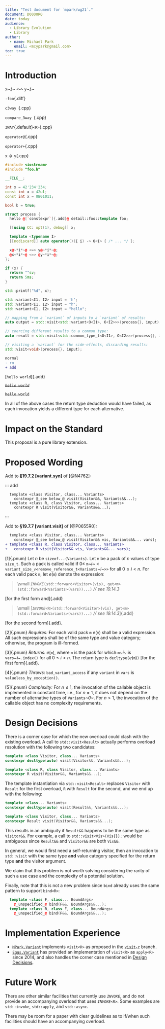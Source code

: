 ```yaml
---
title: "Test document for `mpark/wg21`."
document: D0000R0
date: today
audience:
  - Library Evolution
  - Library
author:
  - name: Michael Park
    email: <mcypark@gmail.com>
toc: true
---
```


# Introduction

`x`~*`i`*~ `<=>` `y`~*`i`*~

`-foo`{.diff}

`c3way `{.cpp}

`compare_3way `{.cpp}

`3WAY`{.default}`<R>`{.cpp}

`operator@`{.cpp}

`operator+`{.cpp}

`x @ y`{.cpp}

```cpp
#include <iostream>
#include "foo.h"

__FILE__;

int x = 42'234'234;
const int x = 42ul;
const int x = 0B01011;

bool b = true;

struct process {
  hello @[`constexpr`]{.add}@ detail::foo::template foo;

  [[using CC: opt(1), debug]] x;

  template <typename I>
  [[nodiscard]] auto operator()(I i) -> O<I> { /* ... */ };

  x@~*i*~@ <=> y@~*i*~@;
  @x~*i*~@ <=> @y~*i*~@;
};

if (x) {
  return ""sv;
  return 5ms;
}

std::printf("%d", x);

std::variant<I1, I2> input = 'h';
std::variant<I1, I2> input = "h";
std::variant<I1, I2> input = "hello";

// mapping from a `variant` of inputs to a `variant` of results:
auto output = std::visit<std::variant<O<I1>, O<I2>>>(process{}, input);

// coercing different results to a common type:
auto result = std::visit<std::common_type_t<O<I1>, O<I2>>>(process{}, input);

// visiting a `variant` for the side-effects, discarding results:
std::visit<void>(process{}, input);
```

```diff
normal
- rm
+ add
```

[`hello world`]{.add}

~~_`hello world`_~~

~~`hello world`~~

In all of the above cases the return type deduction would have failed, as each
invocation yields a different type for each alternative.

# Impact on the Standard

This proposal is a pure library extension.

# Proposed Wording

Add to __§19.7.2 [variant.syn]__ of [@N4762]:

::: add
```
  template <class Visitor, class... Variants>
    constexpr @_see below_@ visit(Visitor&&, Variants&&...);
  template <class R, class Visitor, class... Variants>
    constexpr R visit(Visitor&&, Variants&&...);
```
:::

Add to __§19.7.7 [variant.visit]__ of [@P0655R0]:

```diff
  template <class Visitor, class... Variants>
    constexpr @_see below_@ visit(Visitor&& vis, Variants&&... vars);
+ template <class R, class Visitor, class... Variants>
+   constexpr R visit(Visitor&& vis, Variants&&... vars);
```
[1]{.pnum} Let _n_ be `sizeof...(Variants)`. Let `m` be a pack of _n_ values of
type `size_t`. Such a pack is called valid if $0 \leq$ `m`_~i~_ <
`variant_size_v<remove_reference_t<Variants`_~i~_`>>` for all $0 \leq i < n$.
For each valid pack `m`, let _e_(`m`) denote the expression:

> \small _`INVOKE`_`(std::forward<Visitor>(vis), get<m>(std::forward<Variants>(vars))...)` _// see 19.14.3_

[for the first form and]{.add}

> \small [_`INVOKE`_`<R>(std::forward<Visitor>(vis), get<m>(std::forward<Variants>(vars))...)` _// see 19.14.3_]{.add}

[for the second form]{.add}.

[2]{.pnum} _Requires:_ For each valid pack `m` _e_(`m`) shall be a valid
expression. All such expressions shall be of the same type and value category;
otherwise, the program is ill-formed.

[3]{.pnum} _Returns:_ _e_(`m`), where `m` is the pack for which `m`_~i~_ is
`vars`_~i~_`.index()` for all $0 \leq i < n$. The return type is
`decltype(`_e_(`m`)`)` [for the first form]{.add}.

[4]{.pnum} _Throws:_ `bad_variant_access` if any `variant` in `vars` is
`valueless_by_exception()`.

[5]{.pnum} _Complexity:_ For $n \leq 1$, the invocation of the callable object
is implemented in constant time, i.e., for $n = 1$, it does not depend on
the number of alternative types of `Variants`_~0~_. For $n > 1$,
the invocation of the callable object has no complexity requirements.

# Design Decisions

There is a corner case for which the new overload could clash with the existing
overload. A call to `std::visit<Result>` actually performs overload resolution
with the following two candidates:

```cpp
template <class Visitor, class... Variants>
constexpr decltype(auto) visit(Visitor&&, Variants&&...);

template <class R, class Visitor, class... Variants>
constexpr R visit(Visitor&&, Variants&&...);
```

The template instantiation via `std::visit<Result>` replaces `Visitor` with
`Result` for the first overload, `R` with `Result` for the second, and
we end up with the following:

```cpp
template <class... Variants>
constexpr decltype(auto) visit(Result&&, Variants&&...);

template <class Visitor, class... Variants>
constexpr Result visit(Visitor&&, Variants&&...);
```

This results in an ambiguity if `Result&&` happens to be the same type as
`Visitor&&`. For example, a call to `std::visit<Vis>(Vis{});` would be
ambiguous since `Result&&` and `Visitor&&` are both `Vis&&`.

In general, we would first need a self-returning visitor, then an invocation
to `std::visit` with the same type __and__ value category specified for
the return type __and__ the visitor argument.

We claim that this problem is not worth solving considering the rarity of
such a use case and the complexity of a potential solution.

Finally, note that this is not a new problem since `bind` already uses
the same pattern to support `bind<R>`:

```cpp
  template <class F, class... BoundArgs>
    @_unspecified_@ bind(F&&, BoundArgs&&...);
  template <class R, class F, class... BoundArgs>
    @_unspecified_@ bind(F&&, BoundArgs&&...);
```

# Implementation Experience

  - [`MPark.Variant`][mpark/variant] implements `visit<R>` as proposed in
    the [`visit-r`][visit-r] branch.
  - [`Eggs.Variant`][eggs/variant] has provided an implementation of `visit<R>`
    as `apply<R>` since 2014, and also handles the corner case mentioned in
    [Design Decisions](#design-decisions).

[visit-r]: https://github.com/mpark/variant/tree/visit-r
[mpark/variant]: https://github.com/mpark/variant
[eggs/variant]: https://github.com/eggs-cpp/variant

# Future Work

There are other similar facilities that currently use _`INVOKE`_, and
do not provide an accompanying overload that uses _`INVOKE`_`<R>`.
Some examples are `std::invoke`, `std::apply`, and `std::async`.

There may be room for a paper with clear guidelines as to
if/when such facilities should have an accompanying overload.
